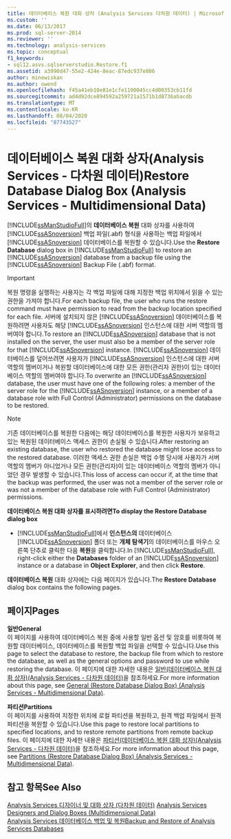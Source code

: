 ```yaml
---
title: 데이터베이스 복원 대화 상자 (Analysis Services 다차원 데이터) | Microsoft Docs
ms.custom: ''
ms.date: 06/13/2017
ms.prod: sql-server-2014
ms.reviewer: ''
ms.technology: analysis-services
ms.topic: conceptual
f1_keywords:
- sql12.asvs.sqlserverstudio.Restore.f1
ms.assetid: a3990d47-55e2-424e-8eac-87edc937e806
author: minewiskan
ms.author: owend
ms.openlocfilehash: f45a41eb10e81e1cfe1100045cc4d00353cb11fd
ms.sourcegitcommit: ad4d92dce894592a259721a1571b1d8736abacdb
ms.translationtype: MT
ms.contentlocale: ko-KR
ms.lasthandoff: 08/04/2020
ms.locfileid: "87743527"
---
```

# <a name="restore-database-dialog-box-analysis-services---multidimensional-data"></a><span data-ttu-id="5fc11-102">데이터베이스 복원 대화 상자(Analysis Services - 다차원 데이터)</span><span class="sxs-lookup"><span data-stu-id="5fc11-102">Restore Database Dialog Box (Analysis Services - Multidimensional Data)</span></span>
  <span data-ttu-id="5fc11-103">[!INCLUDE[ssManStudioFull](../includes/ssmanstudiofull-md.md)]의 **데이터베이스 복원** 대화 상자를 사용하여 [!INCLUDE[ssASnoversion](../includes/ssasnoversion-md.md)] 백업 파일(.abf) 형식을 사용하는 백업 파일에서 [!INCLUDE[ssASnoversion](../includes/ssasnoversion-md.md)] 데이터베이스를 복원할 수 있습니다.</span><span class="sxs-lookup"><span data-stu-id="5fc11-103">Use the **Restore Database** dialog box in [!INCLUDE[ssManStudioFull](../includes/ssmanstudiofull-md.md)] to restore an [!INCLUDE[ssASnoversion](../includes/ssasnoversion-md.md)] database from a backup file using the [!INCLUDE[ssASnoversion](../includes/ssasnoversion-md.md)] Backup File (.abf) format.</span></span>  
  
> [!IMPORTANT]  
>  <span data-ttu-id="5fc11-104">복원 명령을 실행하는 사용자는 각 백업 파일에 대해 지정한 백업 위치에서 읽을 수 있는 권한을 가져야 합니다.</span><span class="sxs-lookup"><span data-stu-id="5fc11-104">For each backup file, the user who runs the restore command must have permission to read from the backup location specified for each file.</span></span> <span data-ttu-id="5fc11-105">서버에 설치되지 않은 [!INCLUDE[ssASnoversion](../includes/ssasnoversion-md.md)] 데이터베이스를 복원하려면 사용자도 해당 [!INCLUDE[ssASnoversion](../includes/ssasnoversion-md.md)] 인스턴스에 대한 서버 역할의 멤버여야 합니다.</span><span class="sxs-lookup"><span data-stu-id="5fc11-105">To restore an [!INCLUDE[ssASnoversion](../includes/ssasnoversion-md.md)] database that is not installed on the server, the user must also be a member of the server role for that [!INCLUDE[ssASnoversion](../includes/ssasnoversion-md.md)] instance.</span></span> <span data-ttu-id="5fc11-106">[!INCLUDE[ssASnoversion](../includes/ssasnoversion-md.md)] 데이터베이스를 덮어쓰려면 사용자가 [!INCLUDE[ssASnoversion](../includes/ssasnoversion-md.md)] 인스턴스에 대한 서버 역할의 멤버이거나 복원할 데이터베이스에 대한 모든 권한(관리자 권한)이 있는 데이터베이스 역할의 멤버여야 합니다.</span><span class="sxs-lookup"><span data-stu-id="5fc11-106">To overwrite an [!INCLUDE[ssASnoversion](../includes/ssasnoversion-md.md)] database, the user must have one of the following roles: a member of the server role for the [!INCLUDE[ssASnoversion](../includes/ssasnoversion-md.md)] instance, or a member of a database role with Full Control (Administrator) permissions on the database to be restored.</span></span>  
  
> [!NOTE]  
>  <span data-ttu-id="5fc11-107">기존 데이터베이스를 복원한 다음에는 해당 데이터베이스를 복원한 사용자가 보유하고 있는 복원된 데이터베이스 액세스 권한이 손실될 수 있습니다.</span><span class="sxs-lookup"><span data-stu-id="5fc11-107">After restoring an existing database, the user who restored the database might lose access to the restored database.</span></span> <span data-ttu-id="5fc11-108">이러한 액세스 권한 손실은 백업 수행 당시에 사용자가 서버 역할의 멤버가 아니었거나 모든 권한(관리자)이 있는 데이터베이스 역할의 멤버가 아니었던 경우 발생할 수 있습니다.</span><span class="sxs-lookup"><span data-stu-id="5fc11-108">This loss of access can occur if, at the time that the backup was performed, the user was not a member of the server role or was not a member of the database role with Full Control (Administrator) permissions.</span></span>  
  
 <span data-ttu-id="5fc11-109">**데이터베이스 복원 대화 상자를 표시하려면**</span><span class="sxs-lookup"><span data-stu-id="5fc11-109">**To display the Restore Database dialog box**</span></span>  
  
-   <span data-ttu-id="5fc11-110">[!INCLUDE[ssManStudioFull](../includes/ssmanstudiofull-md.md)]에서 **인스턴스의** 데이터베이스 [!INCLUDE[ssASnoversion](../includes/ssasnoversion-md.md)] 폴더 또는 **개체 탐색기**의 데이터베이스를 마우스 오른쪽 단추로 클릭한 다음 **복원**을 클릭합니다.</span><span class="sxs-lookup"><span data-stu-id="5fc11-110">In [!INCLUDE[ssManStudioFull](../includes/ssmanstudiofull-md.md)], right-click either the **Databases** folder of an [!INCLUDE[ssASnoversion](../includes/ssasnoversion-md.md)] instance or a database in **Object Explorer**, and then click **Restore**.</span></span>  
  
 <span data-ttu-id="5fc11-111">**데이터베이스 복원** 대화 상자에는 다음 페이지가 있습니다.</span><span class="sxs-lookup"><span data-stu-id="5fc11-111">The **Restore Database** dialog box contains the following pages.</span></span>  
  
## <a name="pages"></a><span data-ttu-id="5fc11-112">페이지</span><span class="sxs-lookup"><span data-stu-id="5fc11-112">Pages</span></span>  
 <span data-ttu-id="5fc11-113">**일반**</span><span class="sxs-lookup"><span data-stu-id="5fc11-113">**General**</span></span>  
 <span data-ttu-id="5fc11-114">이 페이지를 사용하여 데이터베이스 복원 중에 사용할 일반 옵션 및 암호를 비롯하여 복원할 데이터베이스, 데이터베이스를 복원할 백업 파일을 선택할 수 있습니다.</span><span class="sxs-lookup"><span data-stu-id="5fc11-114">Use this page to select the database to restore, the backup file from which to restore the database, as well as the general options and password to use while restoring the database.</span></span> <span data-ttu-id="5fc11-115">이 페이지에 대한 자세한 내용은 [일반&#40;데이터베이스 복원 대화 상자&#41;&#40;Analysis Services - 다차원 데이터&#41;](general-restore-database-dialog-box-analysis-services-multidimensional-data.md)을 참조하세요.</span><span class="sxs-lookup"><span data-stu-id="5fc11-115">For more information about this page, see [General &#40;Restore Database Dialog Box&#41; &#40;Analysis Services - Multidimensional Data&#41;](general-restore-database-dialog-box-analysis-services-multidimensional-data.md).</span></span>  
  
 <span data-ttu-id="5fc11-116">**파티션**</span><span class="sxs-lookup"><span data-stu-id="5fc11-116">**Partitions**</span></span>  
 <span data-ttu-id="5fc11-117">이 페이지를 사용하여 지정한 위치에 로컬 파티션을 복원하고, 원격 백업 파일에서 원격 파티션을 복원할 수 있습니다.</span><span class="sxs-lookup"><span data-stu-id="5fc11-117">Use this page to restore local partitions to specified locations, and to restore remote partitions from remote backup files.</span></span> <span data-ttu-id="5fc11-118">이 페이지에 대한 자세한 내용은 [파티션&#40;데이터베이스 복원 대화 상자&#41;&#40;Analysis Services - 다차원 데이터&#41;](partitions-restore-database-dialog-box-analysis-services-multidimensional-data.md)을 참조하세요.</span><span class="sxs-lookup"><span data-stu-id="5fc11-118">For more information about this page, see [Partitions &#40;Restore Database Dialog Box&#41; &#40;Analysis Services - Multidimensional Data&#41;](partitions-restore-database-dialog-box-analysis-services-multidimensional-data.md).</span></span>  
  
## <a name="see-also"></a><span data-ttu-id="5fc11-119">참고 항목</span><span class="sxs-lookup"><span data-stu-id="5fc11-119">See Also</span></span>  
 <span data-ttu-id="5fc11-120">[Analysis Services 디자이너 및 대화 상자 &#40;다차원 데이터&#41;](analysis-services-designers-and-dialog-boxes-multidimensional-data.md) </span><span class="sxs-lookup"><span data-stu-id="5fc11-120">[Analysis Services Designers and Dialog Boxes &#40;Multidimensional Data&#41;](analysis-services-designers-and-dialog-boxes-multidimensional-data.md) </span></span>  
 [<span data-ttu-id="5fc11-121">Analysis Services 데이터베이스 백업 및 복원</span><span class="sxs-lookup"><span data-stu-id="5fc11-121">Backup and Restore of Analysis Services Databases</span></span>](multidimensional-models/backup-and-restore-of-analysis-services-databases.md)  
  
  
